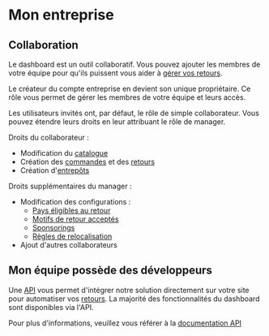 # Mon entreprise

## Collaboration

Le dashboard est un outil collaboratif. Vous pouvez ajouter les membres de votre équipe pour qu'ils puissent vous aider à [gérer vos retours](#gestion-des-retours).

Le créateur du compte entreprise en devient son unique propriétaire. Ce rôle vous permet de gérer les membres de votre équipe et leurs accès.

Les utilisateurs invités ont, par défaut, le rôle de simple collaborateur. Vous pouvez étendre leurs droits en leur attribuant le rôle de manager.

Droits du collaborateur :

- Modification du [catalogue](#catalogue)
- Création des [commandes](#commandes) et des [retours](#la-demande-de-retour)
- Création d'[entrepôts](#relocalisation)

Droits supplémentaires du manager :

- Modification des configurations :
  - [Pays éligibles au retour](#pays)
  - [Motifs de retour acceptés](#motifs-de-retour)
  - [Sponsorings](#sponsoring)
  - [Règles de relocalisation](#relocalisation)
- Ajout d'autres collaborateurs

## Mon équipe possède des développeurs

Une [API](https://dashboard.shoprunback.com/tokens) vous permet d'intégrer notre solution directement sur votre site pour automatiser vos [retours](#gestion-des-retours).
La majorité des fonctionnalités du dashboard sont disponibles via l'API.

Pour plus d'informations, veuillez vous référer à la [documentation API](https://shoprunback.github.io/documentation/api.html)